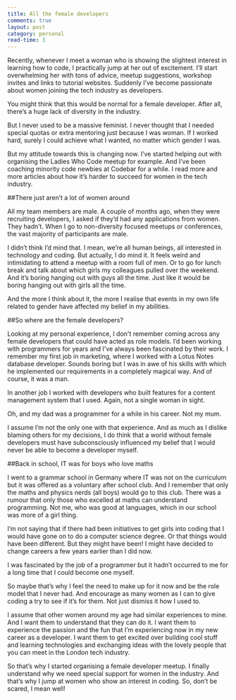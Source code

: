 ```yaml
---
title: All the female developers
comments: true
layout: post
category: personal
read-time: 3
---
```


Recently, whenever I meet a woman who is showing the slightest interest in learning how to code, I practically jump at her out of excitement. I’ll start overwhelming her with tons of advice, meetup suggestions, workshop invites and links to tutorial websites. Suddenly I’ve become passionate about women joining the tech industry as developers.

<!--break-->

You might think that this would be normal for a female developer. After all, there’s a huge lack of diversity in the industry.

But I never used to be a massive feminist. I never thought that I needed special quotas or extra mentoring just because I was woman. If I worked hard, surely I could achieve what I wanted, no matter which gender I was.

But my attitude towards this is changing now. I’ve started helping out with organising the Ladies Who Code meetup for example. And I’ve been coaching minority code newbies at Codebar for a while. I read more and more articles about how it’s harder to succeed for women in the tech industry.

##There just aren’t a lot of women around

All my team members are male. A couple of months ago, when they were recruiting developers, I asked if they’d had any applications from women. They hadn’t. When I go to non-diversity focused meetups or conferences, the vast majority of participants are male.

I didn’t think I’d mind that. I mean, we’re all human beings, all interested in technology and coding. But actually, I do mind it. It feels weird and intimidating to attend a meetup with a room full of men. Or to go for lunch break and talk about which girls my colleagues pulled over the weekend. And it’s boring hanging out with guys all the time. Just like it would be boring hanging out with girls all the time.

And the more I think about it, the more I realise that events in my own life related to gender have affected my belief in my abilities.

##So where are the female developers?

Looking at my personal experience, I don't remember coming across any female developers that could have acted as role models. I’d been working with programmers for years and I’ve always been fascinated by their work. I remember my first job in marketing, where I worked with a Lotus Notes database developer. Sounds boring but I was in awe of his skills with which he implemented our requirements in a completely magical way. And of course, it was a man.

In another job I worked with developers who built features for a content management system that I used. Again, not a single woman in sight.

Oh, and my dad was a programmer for a while in his career. Not my mum.

I assume I’m not the only one with that experience. And as much as I dislike blaming others for my decisions, I do think that a world without female developers must have subconsciously influenced my belief that I would never be able to become a developer myself.

##Back in school, IT was for boys who love maths

I went to a grammar school in Germany where IT was not on the curriculum but it was offered as a voluntary after school club. And I remember that only the maths and physics nerds (all boys) would go to this club. There was a rumour that only those who excelled at maths can understand programming. Not me, who was good at languages, which in our school was more of a girl thing.

I’m not saying that if there had been initiatives to get girls into coding that I would have gone on to do a computer science degree. Or that things would have been different. But they might have been! I might have decided to change careers a few years earlier than I did now.

I was fascinated by the job of a programmer but it hadn’t occurred to me for a long time that I could become one myself.

So maybe that’s why I feel the need to make up for it now and be the role model that I never had. And encourage as many women as I can to give coding a try to see if it’s for them. Not just dismiss it how I used to.

I assume that other women around my age had similar experiences to mine. And I want them to understand that they can do it. I want them to experience the passion and the fun that I’m experiencing now in my new career as a developer. I want them to get excited over building cool stuff and learning technologies and exchanging ideas with the lovely people that you can meet in the London tech industry.

So that’s why I started organising a female developer meetup. I finally understand why we need special support for women in the industry. And that’s why I jump at women who show an interest in coding. So, don’t be scared, I mean well!